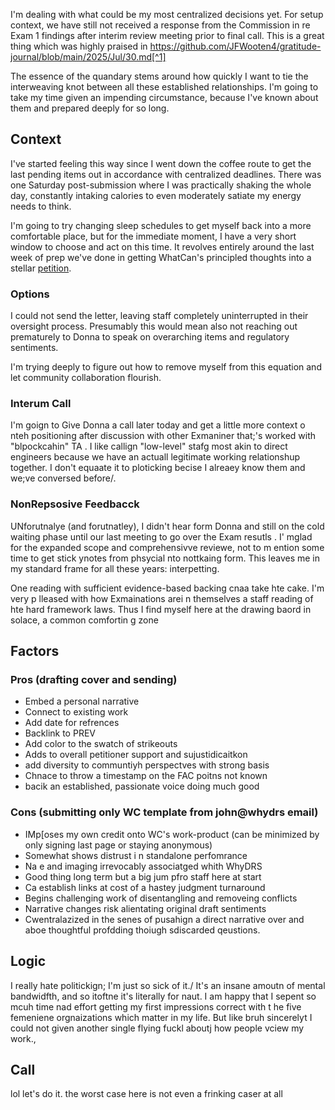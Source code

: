 I'm dealing with what could be my most centralized decisions yet. For setup context, we have still not received a response from the Commission in re Exam 1 findings after interim review meeting prior to final call. This is a great thing which was highly praised in https://github.com/JFWooten4/gratitude-journal/blob/main/2025/Jul/30.md[^1]

[^1]: This perfectly exemplifies the root of the matter, which is that I've become too central to the regulatory interactions and broader policy discourse. It needs to center around Syndivate public policies and collective operating principles rather than my view.

The essence of the quandary stems around how quickly I want to tie the interweaving knot between all these established relationships. I'm going to take my time given an impending circumstance, because I've known about them and prepared deeply for so long.


## Context

I've started feeling this way since I went down the coffee route to get the last pending items out in accordance with centralized deadlines. There was one Saturday post-submission where I was practically shaking the whole day, constantly intaking calories to even moderately satiate my energy needs to think.

I'm going to try changing sleep schedules to get myself back into a more comfortable place, but for the immediate moment, I have a very short window to choose and act on this time. It revolves entirely around the last week of prep we've done in getting WhatCan's principled thoughts into a stellar [petition](https://www.reddit.com/r/Superstonk/comments/1mhdxrs/petition_to_close_regsho_loopholes_allowing).


### Options

I could not send the letter, leaving staff completely uninterrupted in their oversight process. Presumably this would mean also not reaching out prematurely to Donna to speak on overarching items and regulatory sentiments.

I'm trying deeply to figure out how to remove myself from this equation and let community collaboration flourish.


### Interum Call

I'm goign to Give Donna a call later today and get a little more context o nteh positioning after discussion with other Exmaniner that;'s worked with "blpockcahin"  TA . I like callign  "low-level" stafg most akin to direct engineers because we have an actuall legitimate working relationshup together.  I don't  equaate it to ploticking becise I alreaey know them and we;ve conversed before/.


### NonRepsosive Feedbacck

UNforutnalye  (and forutnatley), I didn't hear form Donna and  still on the cold waiting phase until our last  meeting to go over the Exam resutls . I' mglad for the expanded scope and comprehensivve reviewe, not to m ention some  time to get  stick ynotes from phsycial nto nottkaing form. This  leaves me  in my standard frame for all these years: interpetting.

One reading with sufficient evidence-based backing cnaa  take hte cake. I'm  very p lleased with how Exmainations arei n  themselves a  staff reading  of hte  hard framework laws.   Thus  I find myself here at the drawing  baord in solace, a common comfortin g zone


## Factors

### Pros (drafting cover and sending)

-  Embed a personal narrative
  - Connect  to existing work
  - Add date for refrences
  - Backlink  to PREV
- Add color to  the swatch of strikeouts
- Adds to overall petitioner  support and sujustidicaitkon
- add diversity to communtiyh perspectves with strong basis
-  Chnace to throw a timestamp on the FAC poitns not known
- bacik an established, passionate voice doing much good


### Cons (submitting only WC template from john@whydrs email)

- IMp[oses my own credit onto WC's work-product (can be minimized by only signing last  page or  staying anonymous)
- Somewhat shows distrust i n standalone perfomrance
-  Na e and imaging irrevocably associatged whith WhyDRS
  - Good thing long term but a big jum pfro staff here at  start
  - Ca  establish links at cost  of a hastey judgment turnaround
  - Begins challenging work of disentangling and removeing conflicts
- Narrative changes risk alientating original draft sentiments
- Cwentralazized in the senes of pusahign a direct narrative over and aboe thoughtful profdding thoiugh sdiscarded qeustions.


## Logic

I  really hate politickign; I'm just  so  sick of  it./ It's an insane  amoutn of mental bandwidfth, and so itoftne it's literally for  naut.  I am happy that I sepent  so  mcuh time nad effort  getting my first impressions correct with t he  five femeniene orgnaizations which matter in my life. But like bruh sincerelyt I could not given another single flying  fuckl aboutj how people vciew my  work.,

## Call

lol let's do it.
the worst  case here  is not even a frinking caser at all
